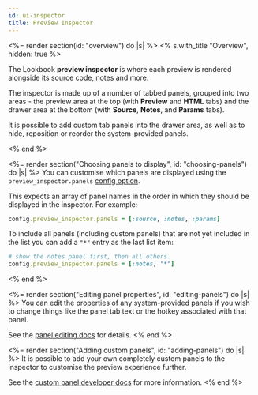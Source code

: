 ```yaml
---
id: ui-inspector
title: Preview Inspector
---
```


<%= render section(id: "overview") do |s| %>
  <% s.with_title "Overview", hidden: true %>

  The Lookbook **preview inspector** is where each preview is rendered alongside its source code, notes and more.

  The inspector is made up of a number of tabbed panels, grouped into two areas - the preview area at the top (with **Preview** and **HTML** tabs)
  and the drawer area at the bottom (with **Source**, **Notes**, and **Params** tabs).

  It is possible to add custom tab panels into the drawer area, as well as to hide, reposition or reorder the system-provided panels.

  <!-- TODO: SCREENSHOT -->
<% end %>

<%= render section("Choosing panels to display", id: "choosing-panels") do |s| %>
  You can customise which panels are displayed using the `preview_inspector.panels` [config option](<%= guide_url :configuration %>).

  This expects an array of panel names in the order in which they should be displayed in the inspector. For example:

  ```ruby
  config.preview_inspector.panels = [:source, :notes, :params]
  ```

  To include all panels (including custom panels) that are not yet included in the list you can add a `"*"` entry as the last list item:

  ```ruby
  # show the notes panel first, then all others.
  config.preview_inspector.panels = [:notes, "*"]
  ```
<% end %>

<%= render section("Editing panel properties", id: "editing-panels") do |s| %>
  You can edit the properties of any system-provided panels if you wish to change things like the panel tab text or the hotkey associated with that panel.

  See the [panel editing docs](<%= extend_url :panels_editing %>) for details.
<% end %>

<%= render section("Adding custom panels", id: "adding-panels") do |s| %>
  It is possible to add your own completely custom panels to the inspector to customise the preview experience further.

  See the [custom panel developer docs](<%= extend_url :panels_adding %>) for more information.
<% end %>
